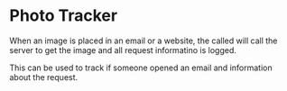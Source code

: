 # Photo Tracker
When an image is placed in an email or a website, the called will call the server to get the image and all request informatino is logged.

This can be used to track if someone opened an email and information about the request.
